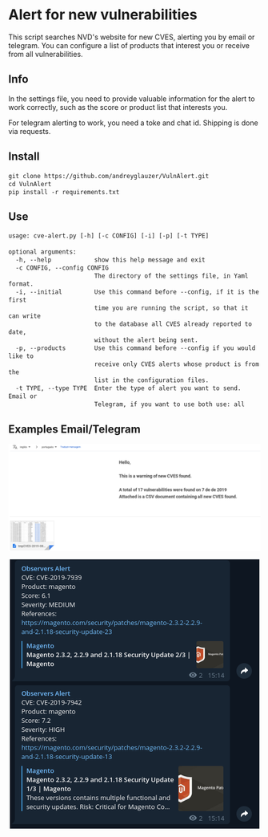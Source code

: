 # Alert for new vulnerabilities

This script searches NVD's website for new CVES, alerting you by email or telegram. You can configure a list of products that interest you or receive from all vulnerabilities.

## Info

In the settings file, you need to provide valuable information for the alert to work correctly, such as the score or product list that interests you.

For telegram alerting to work, you need a toke and chat id. Shipping is done via requests.

## Install

```
git clone https://github.com/andreyglauzer/VulnAlert.git
cd VulnAlert
pip install -r requirements.txt
```

## Use

```
usage: cve-alert.py [-h] [-c CONFIG] [-i] [-p] [-t TYPE]

optional arguments:
  -h, --help            show this help message and exit
  -c CONFIG, --config CONFIG
                        The directory of the settings file, in Yaml format.
  -i, --initial         Use this command before --config, if it is the first
                        time you are running the script, so that it can write
                        to the database all CVES already reported to date,
                        without the alert being sent.
  -p, --products        Use this command before --config if you would like to
                        receive only CVES alerts whose product is from the
                        list in the configuration files.
  -t TYPE, --type TYPE  Enter the type of alert you want to send. Email or
                        Telegram, if you want to use both use: all

```

## Examples Email/Telegram

<p align="center">
  <img src="utils/img/01.png">
</p>
<p align="center">
  <img src="utils/img/02.png">
</p>
